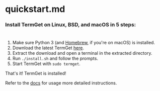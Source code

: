 # quickstart.md

### Install TermGet on Linux, BSD, and macOS in 5 steps:
#
 1. Make sure Python 3 (and [Homebrew](https://brew.sh), if you're on macOS) is installed.
 2. Download the latest TermGet [here](https://github.com/termget/termget/releases/latest).
 3. Extract the download and open a terminal in the extracted directory.
 4. Run `./install.sh` and follow the prompts.
 5. Start TermGet with `sudo termget`.

That's it! TermGet is installed!

Refer to the [docs](/docs/install.html) for usage more detailed instructions.
